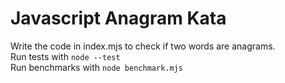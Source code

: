 # Javascript Anagram Kata
Write the code in index.mjs to check if two words are anagrams.  
Run tests with `node --test`  
Run benchmarks with `node benchmark.mjs`
